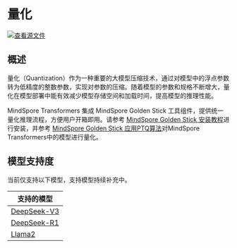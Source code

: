 # 量化

[![查看源文件](https://mindspore-website.obs.cn-north-4.myhuaweicloud.com/website-images/r2.6.0/resource/_static/logo_source.svg)](https://gitee.com/mindspore/docs/blob/r2.6.0/docs/mindformers/docs/source_zh_cn/usage/quantization.md)

## 概述

量化（Quantization）作为一种重要的大模型压缩技术，通过对模型中的浮点参数转为低精度的整数参数，实现对参数的压缩。随着模型的参数和规格不断增大，量化在模型部署中能有效减少模型存储空间和加载时间，提高模型的推理性能。

MindSpore Transformers 集成 MindSpore Golden Stick 工具组件，提供统一量化推理流程，方便用户开箱即用。请参考 [MindSpore Golden Stick 安装教程](https://www.mindspore.cn/golden_stick/docs/zh-CN/r1.1.0/install.html)进行安装，并参考 [MindSpore Golden Stick 应用PTQ算法](https://www.mindspore.cn/golden_stick/docs/zh-CN/r1.1.0/ptq/ptq.html)对MindSpore Transformers中的模型进行量化。

## 模型支持度

当前仅支持以下模型，支持模型持续补充中。

| 支持的模型                                                                                                                                |
|--------------------------------------------------------------------------------------------------------------------------------------|
| [DeepSeek-V3](https://gitee.com/mindspore/mindformers/blob/r1.5.0/research/deepseek3/deepseek3_671b/predict_deepseek3_671b.yaml)     |
| [DeepSeek-R1](https://gitee.com/mindspore/mindformers/blob/r1.5.0/research/deepseek3/deepseek_r1_671b/predict_deepseek_r1_671b.yaml) |
| [Llama2](https://gitee.com/mindspore/mindformers/blob/r1.5.0/configs/llama2/predict_llama2_13b_ptq.yaml)                             |